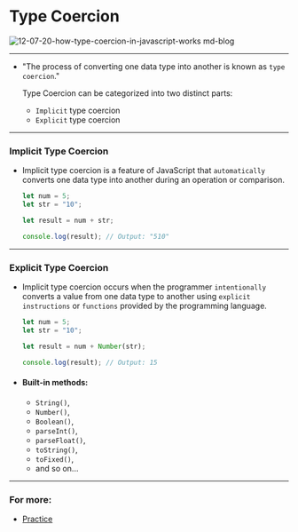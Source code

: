 # Type Coercion 

![12-07-20-how-type-coercion-in-javascript-works md-blog](https://github.com/saidali-ibn-zafar/Deep-JS-Foundations-V3/assets/120341849/e53805a6-2c45-4926-8665-bc332a3b9321)

-----
- "The process of converting one data type into another is known as `type coercion`."

  Type Coercion can be categorized into two distinct parts: 
    - `Implicit` type coercion
    - `Explicit` type coercion
-----
### Implicit Type Coercion
- Implicit type coercion is a feature of JavaScript that `automatically` converts one data type into another during an operation or comparison.
 
  ```js
  let num = 5;
  let str = "10";

  let result = num + str;

  console.log(result); // Output: "510"

  ```
-----
### Explicit Type Coercion
- Implicit type coercion occurs when the programmer `intentionally` converts a value from one data type to another using `explicit instructions` or `functions` provided by the programming language.
 
  ```js
  let num = 5;
  let str = "10";

  let result = num + Number(str);

  console.log(result); // Output: 15

  ```
- #### Built-in methods:
  - `String()`, 
  - `Number()`,
  - `Boolean()`,
  - `parseInt()`,
  - `parseFloat()`,
  - `toString()`, 
  - `toFixed()`,
  -  and so on...
-----
### For more: 
  - [Practice](coercion.js)
